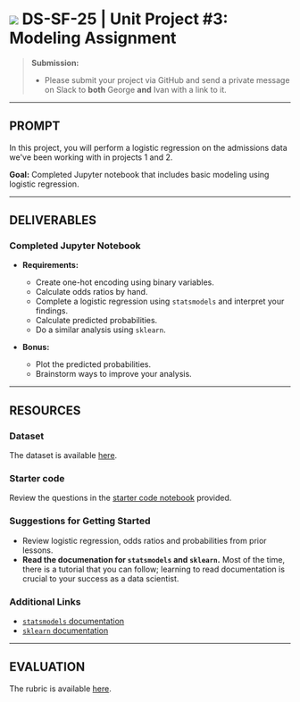 # ![](https://ga-dash.s3.amazonaws.com/production/assets/logo-9f88ae6c9c3871690e33280fcf557f33.png) DS-SF-25 | Unit Project #3: Modeling Assignment

> **Submission:**
>
> - Please submit your project via GitHub and send a private message on Slack to **both** George **and** Ivan with a link to it.

---

## PROMPT

In this project, you will perform a logistic regression on the admissions data we've been working with in projects 1 and 2.

**Goal:** Completed Jupyter notebook that includes basic modeling using logistic regression.

---

## DELIVERABLES

### Completed Jupyter Notebook

- **Requirements:**
  - Create one-hot encoding using binary variables.
  - Calculate odds ratios by hand.
  - Complete a logistic regression using `statsmodels` and interpret your findings.
  - Calculate predicted probabilities.
  - Do a similar analysis using `sklearn`.

- **Bonus:**
  - Plot the predicted probabilities.
  - Brainstorm ways to improve your analysis.

---

## RESOURCES

### Dataset

The dataset is available [here](../dataset).

### Starter code

Review the questions in the [starter code notebook](./code/unit-project-3-starter-code.ipynb) provided.

### Suggestions for Getting Started

- Review logistic regression, odds ratios and probabilities from prior lessons.
- **Read the documenation for `statsmodels` and `sklearn`.**  Most of the time, there is a tutorial that you can follow; learning to read documentation is crucial to your success as a data scientist.

### Additional Links

- [`statsmodels` documentation](http://statsmodels.sourceforge.net/)
- [`sklearn` documentation](http://statsmodels.sourceforge.net/)

---

## EVALUATION

The rubric is available [here](./rubric).